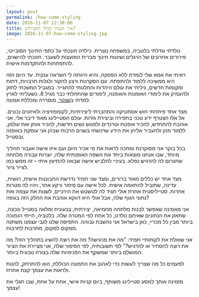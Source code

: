 ```yaml
---
layout: post
permalink: /how-come-styling
date: 2016-11-07 12:30:00
title: איך הגעתי בכלל לסטיילינג?
image: 2016-11-07-how-come-styling.jpg
---
```


נולדתי וגדלתי בלטביה, במשפחה נוצרית. כילדה חונכתי על כתפי החינוך הסובייטי, פירורים אחרונים של הרגלים ושיטות חינוך מברית המועצות לשעבר. חונכתי להישגים, להתפתחות ולהתקדמות אישית.

ראיתי את אמא שלי לומדת ללא הפסקה, והיא היוותה לי השראה ענקית. עד היום הזה היא ממשיכה ללמוד ולהתפתח. עם הסקרנות ורצון לחקור ולגלות תרבויות, דתות ומקומות חדשים, גיליתי את עולם היהדות והחלטתי להתגייר. במגביל המשכתי לחזק ולהעמיק את לימודי האומנות והאופנה, לימודים שהתחלתי כבר מגיל 8. כשעליתי לארץ למדתי ב[שנקר](http://ext.shenkar.ac.il/new/?page_id=351), מוסררה ומכללת אמונה.

מצד אחד פיתחתי חוש אסתטיקה והתחברתי ליצירתיות, לקומפוזיציה ולאיזונים נכונים. אל אלו הצטרף  ידע טכני בתפירה וביצירת גזרות. עולם הסטיילינג מאוד דיבר אלי. אני אוהבת להתחדש, להכיר אופנות וטרנדים ולפגוש נשים חדשות, להכיר אותן ואת עולמן, ללמוד מהן ולהעביר אליהן את הידע שרכשתי בשנים הרבות שבהן אני עוסקת באופנה ובסטייל.

בכל בוקר אני מסוקרנת ומחכה לראות את מי אכיר היום ועם איזו אישה אעבור תהליך מיוחד, שבו אנחנו מוצאות ביחד את השפה האופנתית שלה, יוצרות עבורה מלתחה שתגרום לה להרגיש נפלא.
בעיניי להלביש אישה שבאה להתיעץ איתי – זה ממש כמו לצייר ציור.

מצד אחד יש כללים מאוד ברורים, ומצד שני תמיד נדרשת התבוננות אישית, רגשית, עדינה, שתוביל להתאמה אישית. לכל אישה עם סיפור ורקע אחר, ויהיו לה מטרות אחרות. סטייליסטית אחרת אולי תגיד לה לטשטש את הירכיים, לשנות את עצמה ואת נתוני הגוף שלה, אבל אולי היא דווקא אוהבת את החלק הזה בגופה?

אני מאמינה שאפשר לבנות מלתחה מחמיאה, יצירתית, צבעונית ומלאה בסטייל ונכונה, שתאזן את הנתונים שאיתם נולדנו, כל אחת לפי המטרה שלה. בלטביה, הייתי הנמוכה ביותר מבין כל מכריי, כאן בישראל אני נחשבת גבוהה. התפיסה שלנו לגבי עצמנו משתנה ממקום למקום, מתרבות לתרבות.

אני שואלת את לקוחותיי תמיד: "מה את מרגישה? מה את רוצה להשיג בתהליך הזה? מה את רוצה להסתיר או להדגיש?" לפי תשובותיה, לפי הסיפור שלה, אני מציירת את הציור המושלם ביותר שמשקף את הפנימיות שלה בצורה טבעית ביותר.

לפעמים כל מה שצריך לעשות כדי לאהוב את התמונה הכוללת, הוא להתרחק, להנות ולראות את עצמך קצת אחרת.

מזמינה אותך למסע סטיילינג משותף, ביום קניות אישי, אחת על אחת, שבו תגלי את עצמך!

